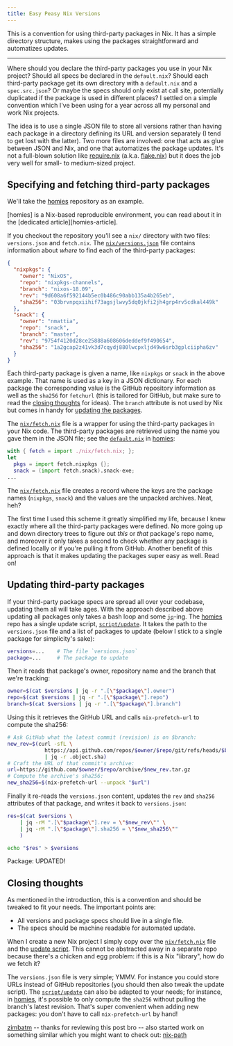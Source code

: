 ```yaml
---
title: Easy Peasy Nix Versions
---
```



This is a convention for using third-party packages in Nix. It has a simple
directory structure, makes using the packages straightforward and automatizes
updates.

<!--more-->

---

Where should you declare the third-party packages you use in your Nix project?
Should all specs be declared in the `default.nix`? Should each third-party
package get its own directory with a `default.nix` and a `spec.src.json`? Or
maybe the specs should only exist at call site, potentially duplicated if the
package is used in different places? I settled on a simple convention which
I've been using for a year across all my personal and work Nix projects.

The idea is to use a single JSON file to store all versions rather than having
each package in a directory defining its URL and version separately (I tend to
get lost with the latter). Two more files are involved: one that acts as glue
between JSON and Nix, and one that automatizes the package updates. It's not a
full-blown solution like [require.nix] (a.k.a. [flake.nix]) but it does the
job very well for small- to medium-sized project.

## Specifying and fetching third-party packages

We'll take the [homies] repository as an example.

<div class="pop">
[homies] is a Nix-based reproducible environment, you can read about it in the
[dedicated article][homies-article].
</div>

If you checkout the repository you'll see a `nix/` directory with two files:
`versions.json` and `fetch.nix`.  The [`nix/versions.json`] file contains
information about _where_ to find each of the third-party packages:

``` json
{
  "nixpkgs": {
    "owner": "NixOS",
    "repo": "nixpkgs-channels",
    "branch": "nixos-18.09",
    "rev": "9d608a6f592144b5ec0b486c90abb135a4b265eb",
    "sha256": "03brvnpqxiihif73agsjlwvy5dq0jkfi2jh4grp4rv5cdkal449k"
  },
  "snack": {
    "owner": "nmattia",
    "repo": "snack",
    "branch": "master",
    "rev": "9754f4120d28ce25888a608606deddef9f490654",
    "sha256": "1a2gcap2z41vk3d7cqydj880lwcpxljd49w6srb3gplciipha6zv"
  }
}
```

Each third-party package is given a name, like `nixpkgs` or `snack` in the
above example. That name is used as a key in a JSON dictionary. For each package the
corresponding value is the GitHub repository information as well as the
`sha256` for `fetchurl` (this is tailored for GitHub, but make sure to read the
[closing thoughts](#closing-thoughts) for ideas). The `branch` attribute is not
used by Nix but comes in handy for [updating the
packages](#updating-third-party-packages).

The [`nix/fetch.nix`] file is a wrapper for using the third-party packages in
your Nix code. The third-party packages are retrieved using the name you gave
them in the JSON file; see the [`default.nix`] in [homies]:

``` nix
with { fetch = import ./nix/fetch.nix; };
let
  pkgs = import fetch.nixpkgs {};
  snack = (import fetch.snack).snack-exe;
...
```

The [`nix/fetch.nix`] file creates a record where the keys are the package
names (`nixpkgs`, `snack`) and the values are the unpacked archives. Neat,
heh?

The first time I used this scheme it greatly simplified my life, because I knew
exactly where all the third-party packages were defined. No more going up and
down directory trees to figure out _this_ or _that_ package's repo name, and
moreover it only takes a second to check whether any package is defined locally
or if you're pulling it from GitHub. Another benefit of this approach is that
it makes updating the packages super easy as well. Read on!

## Updating third-party packages

If your third-party package specs are spread all over your codebase, updating
them all will take ages. With the approach described above updating all
packages only takes a bash loop and some [`jq`]-ing. The [homies] repo has a
single update script, [`script/update`]. It takes the path to the
`versions.json` file and a list of packages to update (below I stick to a
single package for simplicity's sake):

``` bash
versions=...    # The file `versions.json`
package=...     # The package to update
```

Then it reads that package's owner, repository name and the branch that we're
tracking:

``` bash
owner=$(cat $versions | jq -r ".[\"$package\"].owner")
repo=$(cat $versions | jq -r ".[\"$package\"].repo")
branch=$(cat $versions | jq -r ".[\"$package\"].branch")
```

Using this it retrieves the GitHub URL and calls `nix-prefetch-url` to compute
the sha256:

``` bash
# Ask GitHub what the latest commit (revision) is on $branch:
new_rev=$(curl -sfL \
            https://api.github.com/repos/$owner/$repo/git/refs/heads/$branch \
            | jq -r .object.sha)
# Craft the URL of that commit's archive:
url=https://github.com/$owner/$repo/archive/$new_rev.tar.gz
# Compute the archive's sha256:
new_sha256=$(nix-prefetch-url --unpack "$url")
```

Finally it re-reads the `versions.json` content, updates the `rev` and `sha256`
attributes of that package, and writes it back to `versions.json`:

``` bash
res=$(cat $versions \
    | jq -rM ".[\"$package\"].rev = \"$new_rev\"" \
    | jq -rM ".[\"$package\"].sha256 = \"$new_sha256\""
    )

echo "$res" > $versions
```

Package: UPDATED!

## Closing thoughts

As mentioned in the introduction, this is a convention and should be tweaked to
fit your needs. The important points are:

* All versions and package specs should live in a single file.
* The specs should be machine readable for automated update.

When I create a new Nix project I simply copy over the [`nix/fetch.nix`] file
and the [update script][`script/update`]. This cannot be abstracted away in a
separate repo because there's a chicken and egg problem: if this is a Nix
"library", how do we fetch it?

The `versions.json` file is very simple; YMMV. For instance you could store
URLs instead of GitHub repositories (you should then also tweak the update
script). The [`script/update`] can also be adapted to your needs; for instance,
in [homies], it's possible to only compute the `sha256` without pulling the
branch's latest revision. That's super convenient when adding new packages: you
don't have to call `nix-prefetch-url` by hand!

[zimbatm] -- thanks for reviewing this post bro -- also started work on
something similar which you might want to check out: [nix-path]

[`default.nix`]: https://github.com/nmattia/homies/blob/b32cb0a02360968296ddea7463952c98e1af92d2/default.nix
[`jq`]: https://stedolan.github.io/jq/
[`nix/fetch.nix`]: https://github.com/nmattia/homies/blob/b32cb0a02360968296ddea7463952c98e1af92d2/nix/fetch.nix
[`nix/versions.json`]: https://github.com/nmattia/homies/blob/b32cb0a02360968296ddea7463952c98e1af92d2/nix/versions.json
[`script/update`]: https://github.com/nmattia/homies/blob/b32cb0a02360968296ddea7463952c98e1af92d2/script/update
[homies-article]: https://nmattia.com/posts/2018-03-21-nix-reproducible-setup-linux-macos.html
[homies]: https://github.com/nmattia/homies
[flake.nix]: https://github.com/nix-community/flake
[require.nix]: https://www.youtube.com/watch?v=DHOLjsyXPtM
[nix-path]: https://github.com/zimbatm/nix-path
[zimbatm]: https://zimbatm.com/
